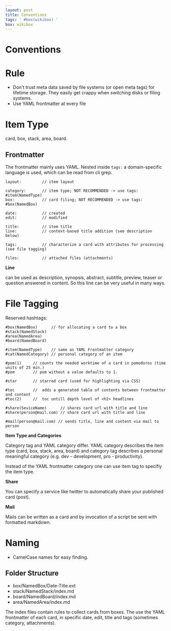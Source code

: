 ```yaml
---
layout: post
title: Conventions
tags: ' #box(wikibox) '
box: wikibox
---
```


# Conventions


# Rule

- Don't trust meta data saved by file systems (or open meta tags) for lifetime storage. They easily get crappy when switching disks or filing systems. 
- Use YAML frontmatter at every file

# Item Type

card, box, stack, area, board.

## Frontmatter

The frontmatter mainly uses YAML. Nested inside `tags:` a domain-specific language is used, which can be read from cli grep.
	
	layout:			// item layout

	category:		// item type; NOT RECOMMENDED -> use tags: #item(NamedType)
	box:			// card filing; NOT RECOMMENDED -> use tags: #box(NamedBox)

	date:			// created
	edit:			// modified	
	
	title:			// item title
	line:			// context-based title addition (see description below)

	tags:			// characterize a card with attributes for processing (see file tagging)
	
	files:			// attached files (attachments)

**Line** 

can be used as description, synopsis, abstract, subtitle, preview, teaser or question answered in content. So this line can be very useful in many ways.

# File Tagging

Reserved hashtags:

	#box(NamedBox)		// for allocating a card to a box
	#stack(NamedStack)
	#area(NamedArea)
	#board(NamedBoard)

	#item(NamedType)	// same as YAML Frontmatter category
	#cat(NamedCategory)	// personal category of an item

	#pom(1)		// counts the needed worktime of a card in pomodoros (time units of 25 min.)
	#pom 		// pom without a value defaults to 1.

	#star		// starred card (used for highlighting via CSS)

	#toc		//  adds a generated table of contents between frontmatter and content
	#toc(2)		//	toc untill depth level of <h2> headlines

	#share(SeviceName) 		// shares card url with title and line  
	#share(person@mail.com) // share card url with title and line

	#mail(person@mail.com) // sends title, line and content via mail to person

**Item Type and Categories**

Category tag and YAML category differ. YAML category describes the item type (card, box, stack, area, board) and category tag describes a personal meaningful category (e.g. dev - development, pro - productivity).

Instead of the YAML frontmatter category one can use item tag to specifiy the item type.

**Share**

You can specify a service like twitter to automatically share your published card (post).

**Mail**

Mails can be written as a card and by invocation of a script be sent with formatted markdown.

# Naming

- CamelCase names for easy finding.

## Folder Structure

- box/NamedBox/Date-Title.ext
- stack/NamedStack/index.md
- board/NamedBoard/index.md
- area/NamedArea/index.md

The index files contain rules to collect cards from boxes. The use the YAML frontmatter of each card, in specific date, edit, title and tags (sometimes category, attachments).
